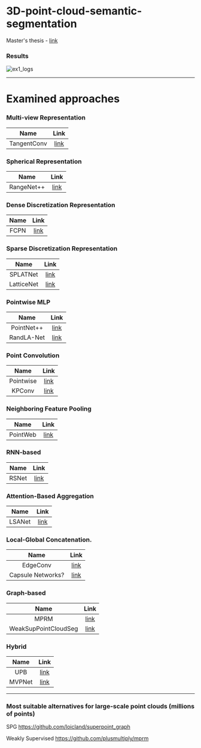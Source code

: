 # 3D-point-cloud-semantic-segmentation

Master's thesis  - [link](https://lutpub.lut.fi/handle/10024/165027)

### Results
![ex1_logs](https://user-images.githubusercontent.com/52529117/214327482-783264ff-6365-49b6-af7c-252d297a214f.png)


--------------
# Examined approaches

### Multi-view Representation

| Name | Link |
|:---------:|:---------:|
| TangentConv | [link](https://github.com/tatarchm/tangent_conv) |



### Spherical Representation

| Name | Link |
|:---------:|:---------:|
| RangeNet++ | [link](https://github.com/PRBonn/rangenet_lib) |



### Dense Discretization Representation

| Name | Link |
|:---------:|:---------:|
| FCPN | [link](https://github.com/drethage/fully-convolutional-point-network) |




### Sparse Discretization Representation

| Name | Link |
|:---------:|:---------:|
| SPLATNet | [link](https://github.com/NVlabs/splatnet) |
| LatticeNet | [link](https://github.com/AIS-Bonn/lattice_net) |



### Pointwise MLP

| Name | Link |
|:---------:|:---------:|
| PointNet++  | [link](https://github.com/charlesq34/pointnet2) |
| RandLA-Net  | [link](https://github.com/QingyongHu/RandLA-Net) |




### Point Convolution

| Name | Link |
|:---------:|:---------:|
| Pointwise | [link](https://github.com/hkust-vgd/pointwise) |
| KPConv | [link](https://github.com/HuguesTHOMAS/KPConv) |


### Neighboring Feature Pooling
| Name | Link |
|:---------:|:---------:|
| PointWeb  | [link](https://github.com/hszhao/PointWeb) |


### RNN-based

| Name | Link |
|:---------:|:---------:|
| RSNet | [link](https://github.com/qianguih/RSNet) |


### Attention-Based Aggregation
| Name | Link |
|:---------:|:---------:|
| LSANet | [link](https://github.com/LinZhuoChen/LSANet) |


### Local-Global Concatenation.
| Name | Link |
|:---------:|:---------:|
| EdgeConv | [link](https://github.com/WangYueFt/dgcnn) |
| Capsule Networks? | [link](https://github.com/yongheng1991/3D-point-capsule-networks) |


### Graph-based 

| Name | Link |
|:---------:|:---------:|
| MPRM | [link](https://github.com/plusmultiply/mprm) |
| WeakSupPointCloudSeg | [link](https://github.com/alex-xun-xu/WeakSupPointCloudSeg) |


### Hybrid 

| Name | Link |
|:---------:|:---------:|
| UPB | [link](https://github.com/ken012git/joint_point_based) |
| MVPNet | [link](https://github.com/maxjaritz/mvpnet) |


-----------------------------------------------------

### Most suitable alternatives for large-scale point clouds (millions of points)
SPG https://github.com/loicland/superpoint_graph

Weakly Supervised https://github.com/plusmultiply/mprm

